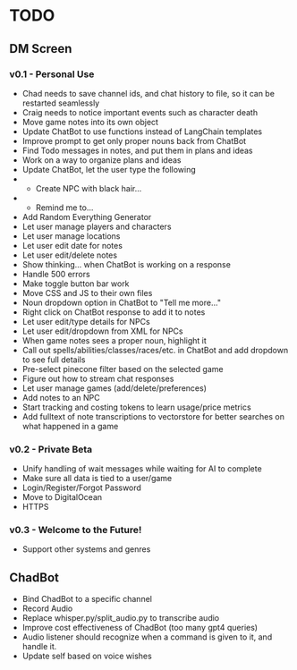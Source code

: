 # TODO
## DM Screen
### v0.1 - Personal Use
- Chad needs to save channel ids, and chat history to file, so it can be restarted seamlessly
- Craig needs to notice important events such as character death
- Move game notes into its own object
- Update ChatBot to use functions instead of LangChain templates
- Improve prompt to get only proper nouns back from ChatBot
- Find Todo messages in notes, and put them in plans and ideas
- Work on a way to organize plans and ideas
- Update ChatBot, let the user type the following
- - Create NPC with black hair...
- - Remind me to...
- Add Random Everything Generator
- Let user manage players and characters
- Let user manage locations
- Let user edit date for notes
- Let user edit/delete notes
- Show thinking... when ChatBot is working on a response
- Handle 500 errors
- Make toggle button bar work
- Move CSS and JS to their own files
- Noun dropdown option in ChatBot to "Tell me more..."
- Right click on ChatBot response to add it to notes
- Let user edit/type details for NPCs
- Let user edit/dropdown from XML for NPCs
- When game notes sees a proper noun, highlight it
- Call out spells/abilities/classes/races/etc. in ChatBot and add dropdown to see full details
- Pre-select pinecone filter based on the selected game
- Figure out how to stream chat responses
- Let user manage games (add/delete/preferences)
- Add notes to an NPC
- Start tracking and costing tokens to learn usage/price metrics
- Add fulltext of note transcriptions to vectorstore for better searches on what happened in a game

### v0.2 - Private Beta
- Unify handling of wait messages while waiting for AI to complete
- Make sure all data is tied to a user/game
- Login/Register/Forgot Password
- Move to DigitalOcean
- HTTPS

### v0.3 - Welcome to the Future!
- Support other systems and genres

## ChadBot
- Bind ChadBot to a specific channel
- Record Audio
- Replace whisper.py/split_audio.py to transcribe audio
- Improve cost effectiveness of ChadBot (too many gpt4 queries)
- Audio listener should recognize when a command is given to it, and handle it.
- Update self based on voice wishes
